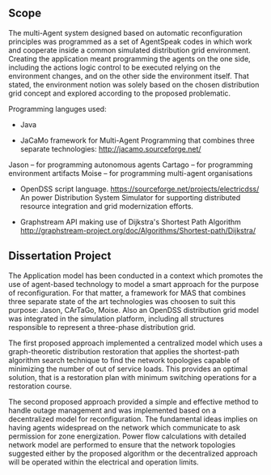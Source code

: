 ## Scope
The multi-Agent system designed based on automatic reconfiguration principles was programmed as a set of AgentSpeak codes in which work and cooperate inside a common simulated distribution grid environment. Creating the application meant programming the agents on the one side, including the actions logic control to be executed relying on the environment changes, and  on the other side the environment itself. That stated, the environment  notion was solely based on the chosen distribution grid concept and explored according to the proposed problematic.

Programming languges used:

- Java

- JaCaMo framework for Multi-Agent Programming that combines three separate technologies:
   http://jacamo.sourceforge.net/

 Jason – for programming autonomous agents
 Cartago – for programming environment artifacts
 Moise – for programming multi-agent organisations

- OpenDSS script language.
  https://sourceforge.net/projects/electricdss/
  An power Distribution System Simulator for supporting distributed resource integration and grid modernization efforts.

- Graphstream API making use of Dijkstra's Shortest Path Algorithm
   http://graphstream-project.org/doc/Algorithms/Shortest-path/Dijkstra/

## Dissertation Project 

The Application model has been conducted in a context which promotes the use of agent-based technology to model a smart approach for the purpose of reconfiguration. For that matter, a framework for MAS that combines three separate state of the art technologies was choosen to suit this purpose: Jason, CArTaGo, Moise. Also an OpenDSS distribution grid model was integrated in the simulation platform, including all structures responsible to represent a three-phase distribution grid.

The first proposed approach implemented a centralized model  which uses a graph-theoretic distribution restoration that applies the shortest-path algorithm search technique to find the network topologies  capable of minimizing the number of out of service loads. This provides an optimal solution, that is a restoration plan with minimum switching operations for a restoration course. 

The second proposed approach provided a simple and effective method to handle outage management and was implemented based on a decentralized model for reconfiguration. The fundamental ideas implies on having agents widespread on the network which communicate to ask permission for zone energization. Power flow calculations with detailed network model are performed to ensure that the network topologies suggested either by the proposed algorithm or the decentralized approach will be operated within the electrical and operation limits.
